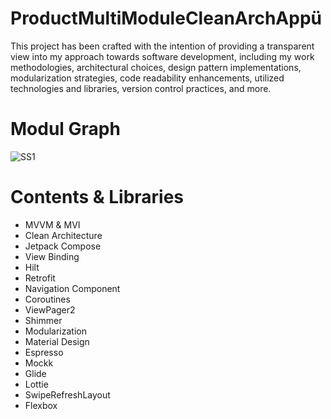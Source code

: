 # ProductMultiModuleCleanArchAppü


This project has been crafted with the intention of providing a transparent view into my approach towards software development, including my work methodologies, architectural choices, design pattern implementations, modularization strategies, code readability enhancements, utilized technologies and libraries, version control practices, and more.

# Modul Graph 

![SS1](https://i.ibb.co/CQRQbfq/Screen-Shot-2023-08-10-at-15-05-52.png](https://i.ibb.co/Pc1Tnp4/ezgif-com-resize.png)https://i.ibb.co/Pc1Tnp4/ezgif-com-resize.png)

# Contents & Libraries 

- MVVM & MVI 
- Clean Architecture
- Jetpack Compose
- View Binding
- Hilt
- Retrofit
- Navigation Component
- Coroutines
- ViewPager2
- Shimmer
- Modularization
- Material Design
- Espresso
- Mockk
- Glide
- Lottie
- SwipeRefreshLayout
- Flexbox


